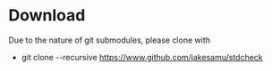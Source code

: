 # Download

Due to the nature of git submodules, please clone with
* git clone --recursive https://www.github.com/jakesamu/stdcheck
